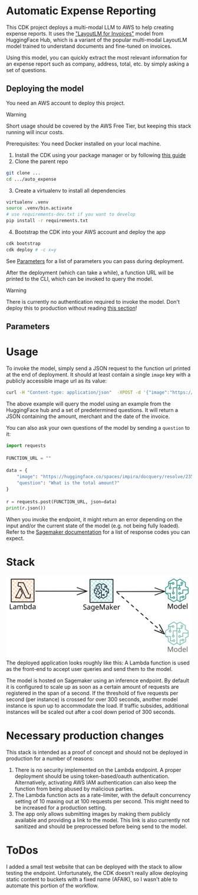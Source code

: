 # Automatic Expense Reporting
This CDK project deploys a multi-modal LLM to AWS to help creating expense reports.
It uses the ["LayoutLM for Invoices"](https://huggingface.co/impira/layoutlm-invoices) model from HuggingFace Hub, which is a variant of the popular multi-modal LayoutLM model trained to understand documents and fine-tuned on invoices.

Using this model, you can quickly extract the most relevant information for an expense report such as company, address, total, etc. by simply asking a set of questions.

## Deploying the model
You need an AWS account to deploy this project.
> [!WARNING]  
> Short usage should be covered by the AWS Free Tier, but keeping this stack running will incur costs.

Prerequisites: You need Docker installed on your local machine.

1. Install the CDK using your package manager or by following [this guide](https://docs.aws.amazon.com/cdk/v2/guide/getting_started.html#getting_started_install)
2. Clone the parent repo
```bash
git clone ...
cd .../auto_expense
```
3. Create a virtualenv to install all dependencies
```bash
virtualenv .venv
source .venv/bin.activate
# use requirements-dev.txt if you want to develop
pip install -r requirements.txt
``` 
4. Bootstrap the CDK into your AWS account and deploy the app
```bash
cdk bootstrap
cdk deploy # -c x=y
```
See [Parameters](#parameters) for a list of parameters you can pass during deployment.

After the deployment (which can take a while), a function URL will be printed to the CLI, which can be invoked to query the model.

> [!WARNING]  
> There is currently no authentication required to invoke the model. Don't deploy this to production without reading [this section](#necessary-production-changes)!

## Parameters

# Usage
To invoke the model, simply send a JSON request to the function url printed at the end of deployment.
It should at least contain a single `image` key with a publicly accessible image url as its value:

```bash
curl -H "Content-type: application/json"  -XPOST -d '{"image":"https://huggingface.co/spaces/impira/docquery/resolve/2359223c1837a7587402bda0f2643382a6eefeab/contract.jpeg"}' '<function-url>'
```
The above example will query the model using an example from the HuggingFace hub and a set of predetermined questions.
It will return a JSON containing the amount, merchant and the date of the invoice.

You can also ask your own questions of the model by sending a `question` to it:

```python
import requests

FUNCTION_URL = ""

data = {
    "image": "https://huggingface.co/spaces/impira/docquery/resolve/2359223c1837a7587402bda0f2643382a6eefeab/contract.jpeg",
    "question": "What is the total amount?"
}

r = requests.post(FUNCTION_URL, json=data)
print(r.json())
```

When you invoke the endpoint, it might return an error depending on the input and/or the current state of the model (e.g. not being fully loaded).
Refer to the [Sagemaker documentation](https://docs.aws.amazon.com/sagemaker/latest/APIReference/API_runtime_InvokeEndpoint.html#API_runtime_InvokeEndpoint_Errors) for a list of response codes you can expect.

# Stack
![stack-image](.images/infra-vis.svg)
The deployed application looks roughly like this:
A Lambda function is used as the front-end to accept user queries and send them to the model.

The model is hosted on Sagemaker using an inference endpoint. By default it is configured to scale up as soon as a certain amount of requests are registered in the span of a second.
If the threshold of five requests per second (per instance) is crossed for over 300 seconds, another model instance is spun up to accommodate the load.
If traffic subsides, additional instances will be scaled out after a cool down period of 300 seconds.

# Necessary production changes
This stack is intended as a proof of concept and should not be deployed in production for a number of reasons:

1. There is no security implemented on the Lambda endpoint. A proper deployment should be using token-based/oauth authentication. Alternatively, activating AWS IAM authentication can also keep the function from being abused by malicious parties.
2. The Lambda function acts as a rate-limiter, with the default concurrency setting of 10 maxing out at 100 requests per second. This might need to be increased for a production setting.
3. The app only allows submitting images by making them publicly available and providing a link to the model. This link is also currently not sanitized and should be preprocessed before being send to the model.

# ToDos
I added a small test website that can be deployed with the stack to allow testing the endpoint.
Unfortunately, the CDK doesn't really allow deploying static content to buckets with a fixed name (AFAIK), so I wasn't able to automate this portion of the workflow.